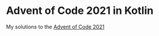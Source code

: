 # Advent of Code 2021 in Kotlin

My solutions to the [Advent of Code 2021](https://adventofcode.com/2021)
